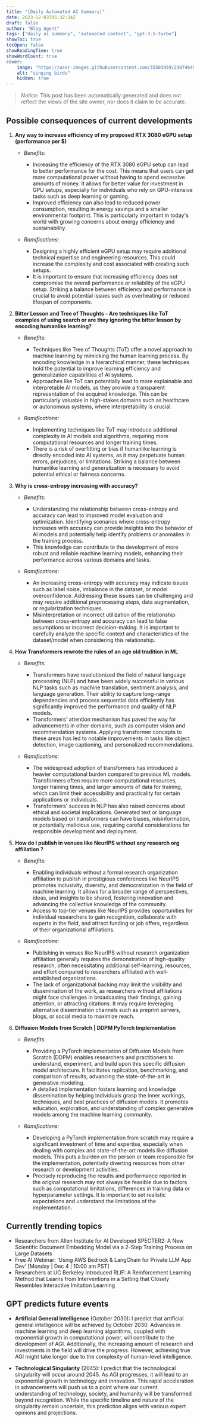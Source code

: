```yaml
---
title: "[Daily Automated AI Summary]"
date: 2023-12-03T05:32:24Z
draft: false
author: "Blog Agent"
tags: ["daily ai summary", "automated content", "gpt-3.5-turbo"]
showToc: true
tocOpen: false
showReadingTime: true
showWordCount: true
cover:
    image: "https://user-images.githubusercontent.com/35503959/230746459-e1513798-69aa-49fb-8c88-990ee42136e9.png"
    alt: "singing birds"
    hidden: true
---
```

> *Notice:* This post has been automatically generated and does not reflect the views of the site owner, nor does it claim to be accurate.

## Possible consequences of current developments


1. **Any way to increase efficiency of my proposed RTX 3080 eGPU setup (performance per $)**

   - *Benefits:*
     - Increasing the efficiency of the RTX 3080 eGPU setup can lead to better performance for the cost. This means that users can get more computational power without having to spend excessive amounts of money. It allows for better value for investment in GPU setups, especially for individuals who rely on GPU-intensive tasks such as deep learning or gaming.
     - Improved efficiency can also lead to reduced power consumption, resulting in energy savings and a smaller environmental footprint. This is particularly important in today's world with growing concerns about energy efficiency and sustainability.

   - *Ramifications:*
     - Designing a highly efficient eGPU setup may require additional technical expertise and engineering resources. This could increase the complexity and cost associated with creating such setups.
     - It is important to ensure that increasing efficiency does not compromise the overall performance or reliability of the eGPU setup. Striking a balance between efficiency and performance is crucial to avoid potential issues such as overheating or reduced lifespan of components.

2. **Bitter Lesson and Tree of Thoughts - Are techniques like ToT examples of using search or are they ignoring the bitter lesson by encoding humanlike learning?**

   - *Benefits:*
     - Techniques like Tree of Thoughts (ToT) offer a novel approach to machine learning by mimicking the human learning process. By encoding knowledge in a hierarchical manner, these techniques hold the potential to improve learning efficiency and generalization capabilities of AI systems.
     - Approaches like ToT can potentially lead to more explainable and interpretable AI models, as they provide a transparent representation of the acquired knowledge. This can be particularly valuable in high-stakes domains such as healthcare or autonomous systems, where interpretability is crucial.

   - *Ramifications:*
     - Implementing techniques like ToT may introduce additional complexity in AI models and algorithms, requiring more computational resources and longer training times.
     - There is a risk of overfitting or bias if humanlike learning is directly encoded into AI systems, as it may perpetuate human errors, prejudices, or limitations. Striking a balance between humanlike learning and generalization is necessary to avoid potential ethical or fairness concerns.

3. **Why is cross-entropy increasing with accuracy?**

   - *Benefits:*
     - Understanding the relationship between cross-entropy and accuracy can lead to improved model evaluation and optimization. Identifying scenarios where cross-entropy increases with accuracy can provide insights into the behavior of AI models and potentially help identify problems or anomalies in the training process.
     - This knowledge can contribute to the development of more robust and reliable machine learning models, enhancing their performance across various domains and tasks.

   - *Ramifications:*
     - An increasing cross-entropy with accuracy may indicate issues such as label noise, imbalance in the dataset, or model overconfidence. Addressing these issues can be challenging and may require additional preprocessing steps, data augmentation, or regularization techniques.
     - Misinterpretation or incorrect utilization of the relationship between cross-entropy and accuracy can lead to false assumptions or incorrect decision-making. It is important to carefully analyze the specific context and characteristics of the dataset/model when considering this relationship.

4. **How Transformers rewrote the rules of an age old tradition in ML**

   - *Benefits:*
     - Transformers have revolutionized the field of natural language processing (NLP) and have been widely successful in various NLP tasks such as machine translation, sentiment analysis, and language generation. Their ability to capture long-range dependencies and process sequential data efficiently has significantly improved the performance and quality of NLP models.
     - Transformers' attention mechanism has paved the way for advancements in other domains, such as computer vision and recommendation systems. Applying transformer concepts to these areas has led to notable improvements in tasks like object detection, image captioning, and personalized recommendations.

   - *Ramifications:*
     - The widespread adoption of transformers has introduced a heavier computational burden compared to previous ML models. Transformers often require more computational resources, longer training times, and larger amounts of data for training, which can limit their accessibility and practicality for certain applications or individuals.
     - Transformers' success in NLP has also raised concerns about ethical and societal implications. Generated text or language models based on transformers can have biases, misinformation, or potentially malicious use, requiring careful considerations for responsible development and deployment.

5. **How do I publish in venues like NeurIPS without any research org affiliation ?**

   - *Benefits:*
     - Enabling individuals without a formal research organization affiliation to publish in prestigious conferences like NeurIPS promotes inclusivity, diversity, and democratization in the field of machine learning. It allows for a broader range of perspectives, ideas, and insights to be shared, fostering innovation and advancing the collective knowledge of the community.
     - Access to top-tier venues like NeurIPS provides opportunities for individual researchers to gain recognition, collaborate with experts in the field, and attract funding or job offers, regardless of their organizational affiliations.

   - *Ramifications:*
     - Publishing in venues like NeurIPS without research organization affiliation generally requires the demonstration of high-quality research, often necessitating additional self-learning, resources, and effort compared to researchers affiliated with well-established organizations.
     - The lack of organizational backing may limit the visibility and dissemination of the work, as researchers without affiliations might face challenges in broadcasting their findings, gaining attention, or attracting citations. It may require leveraging alternative dissemination channels such as preprint servers, blogs, or social media to maximize reach.

6. **Diffusion Models from Scratch | DDPM PyTorch Implementation**

   - *Benefits:*
     - Providing a PyTorch implementation of Diffusion Models from Scratch (DDPM) enables researchers and practitioners to understand, experiment, and build upon this specific diffusion model architecture. It facilitates replication, benchmarking, and comparison of results, advancing the state-of-the-art in generative modeling.
     - A detailed implementation fosters learning and knowledge dissemination by helping individuals grasp the inner workings, techniques, and best practices of diffusion models. It promotes education, exploration, and understanding of complex generative models among the machine learning community.

   - *Ramifications:*
     - Developing a PyTorch implementation from scratch may require a significant investment of time and expertise, especially when dealing with complex and state-of-the-art models like diffusion models. This puts a burden on the person or team responsible for the implementation, potentially diverting resources from other research or development activities.
     - Precisely reproducing the results and performance reported in the original research may not always be feasible due to factors such as computational limitations, differences in training data or hyperparameter settings. It is important to set realistic expectations and understand the limitations of the implementation.

## Currently trending topics



- Researchers from Allen Institute for AI Developed SPECTER2: A New Scientific Document Embedding Model via a 2-Step Training Process on Large Datasets
- Free AI Webinar: 'Using AWS Bedrock & LangChain for Private LLM App Dev' [Monday | Dec 4 | 10:00 am PST]
- Researchers at UC Berkeley Introduced RLIF: A Reinforcement Learning Method that Learns from Interventions in a Setting that Closely Resembles Interactive Imitation Learning

## GPT predicts future events


- **Artificial General Intelligence** (October 2030): I predict that artificial general intelligence will be achieved by October 2030. Advances in machine learning and deep learning algorithms, coupled with exponential growth in computational power, will contribute to the development of AGI. Additionally, the increasing amount of research and investments in the field will drive the progress. However, achieving true AGI might take longer due to the complexity of human-level intelligence.

- **Technological Singularity** (2045): I predict that the technological singularity will occur around 2045. As AGI progresses, it will lead to an exponential growth in technology and innovation. This rapid acceleration in advancements will push us to a point where our current understanding of technology, society, and humanity will be transformed beyond recognition. While the specific timeline and nature of the singularity remain uncertain, this prediction aligns with various expert opinions and projections.
